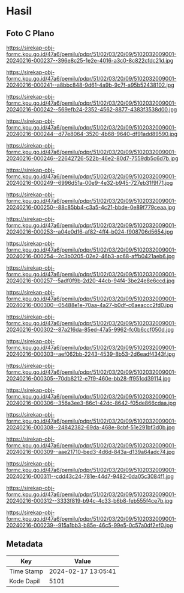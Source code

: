 # Hasil

## Foto C Plano

https://sirekap-obj-formc.kpu.go.id/47a6/pemilu/pdpr/51/02/03/20/09/5102032009001-20240216-000237--396e8c25-1e2e-4016-a3c0-8c822cfdc21d.jpg

https://sirekap-obj-formc.kpu.go.id/47a6/pemilu/pdpr/51/02/03/20/09/5102032009001-20240216-000241--a8bbc848-9d61-4a9b-9c7f-a95b52438102.jpg

https://sirekap-obj-formc.kpu.go.id/47a6/pemilu/pdpr/51/02/03/20/09/5102032009001-20240216-000242--569efb24-2352-4562-8877-4383f3538d00.jpg

https://sirekap-obj-formc.kpu.go.id/47a6/pemilu/pdpr/51/02/03/20/09/5102032009001-20240216-000244--d77e8064-3520-4b68-9640-df91add89590.jpg

https://sirekap-obj-formc.kpu.go.id/47a6/pemilu/pdpr/51/02/03/20/09/5102032009001-20240216-000246--22642726-522b-46e2-80d7-7559db5c6d7b.jpg

https://sirekap-obj-formc.kpu.go.id/47a6/pemilu/pdpr/51/02/03/20/09/5102032009001-20240216-000249--6996d51a-00e9-4e32-b945-727eb31f9f71.jpg

https://sirekap-obj-formc.kpu.go.id/47a6/pemilu/pdpr/51/02/03/20/09/5102032009001-20240216-000250--88c85bb4-c3a5-4c21-bbde-0e89f779ceaa.jpg

https://sirekap-obj-formc.kpu.go.id/47a6/pemilu/pdpr/51/02/03/20/09/5102032009001-20240216-000253--a04e0d16-af82-4ff4-b024-f908706d5654.jpg

https://sirekap-obj-formc.kpu.go.id/47a6/pemilu/pdpr/51/02/03/20/09/5102032009001-20240216-000254--2c3b0205-02e2-46b3-ac68-affb0421aeb6.jpg

https://sirekap-obj-formc.kpu.go.id/47a6/pemilu/pdpr/51/02/03/20/09/5102032009001-20240216-000257--5adf0f9b-2d20-44cb-94f4-3be24e8e6ccd.jpg

https://sirekap-obj-formc.kpu.go.id/47a6/pemilu/pdpr/51/02/03/20/09/5102032009001-20240216-000300--05488e1e-70aa-4a27-b0df-c6aeaccc2fd0.jpg

https://sirekap-obj-formc.kpu.go.id/47a6/pemilu/pdpr/51/02/03/20/09/5102032009001-20240216-000302--87a216da-85ed-47a5-9962-fc0b6ccf050d.jpg

https://sirekap-obj-formc.kpu.go.id/47a6/pemilu/pdpr/51/02/03/20/09/5102032009001-20240216-000303--aef062bb-2243-4539-8b53-2d6eadf4343f.jpg

https://sirekap-obj-formc.kpu.go.id/47a6/pemilu/pdpr/51/02/03/20/09/5102032009001-20240216-000305--70db8212-e7f9-460e-bb28-ff951cd39114.jpg

https://sirekap-obj-formc.kpu.go.id/47a6/pemilu/pdpr/51/02/03/20/09/5102032009001-20240216-000306--356a3ee3-86c1-42dc-8642-f05de866cdaa.jpg

https://sirekap-obj-formc.kpu.go.id/47a6/pemilu/pdpr/51/02/03/20/09/5102032009001-20240216-000308--24842382-69da-468e-8cbf-51e291bf3d0b.jpg

https://sirekap-obj-formc.kpu.go.id/47a6/pemilu/pdpr/51/02/03/20/09/5102032009001-20240216-000309--aae21710-bed3-4d6d-843a-d139a64adc74.jpg

https://sirekap-obj-formc.kpu.go.id/47a6/pemilu/pdpr/51/02/03/20/09/5102032009001-20240216-000311--cdd43c24-781e-44d7-9482-0da05c3084f1.jpg

https://sirekap-obj-formc.kpu.go.id/47a6/pemilu/pdpr/51/02/03/20/09/5102032009001-20240216-000312--3333f819-b94c-4c33-b6b8-feb555f4ce7b.jpg

https://sirekap-obj-formc.kpu.go.id/47a6/pemilu/pdpr/51/02/03/20/09/5102032009001-20240216-000239--915a1bb3-b85e-46c5-99e5-0c57a0df2ef0.jpg


## Metadata

| Key        | Value               |
| ---------- | ------------------- |
| Time Stamp | 2024-02-17 13:05:41 |
| Kode Dapil | 5101                |



